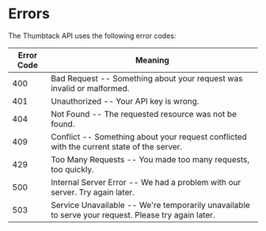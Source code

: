 # Errors

The Thumbtack API uses the following error codes:


Error Code | Meaning
---------- | -------
400 | Bad Request -- Something about your request was invalid or malformed.
401 | Unauthorized -- Your API key is wrong.
404 | Not Found -- The requested resource was not be found.
409 | Conflict -- Something about your request conflicted with the current state of the server.
429 | Too Many Requests -- You made too many requests, too quickly.
500 | Internal Server Error -- We had a problem with our server. Try again later.
503 | Service Unavailable -- We're temporarily unavailable to serve your request. Please try again later.
